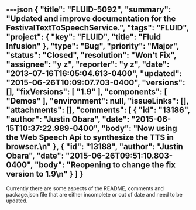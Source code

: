 ---json
{
  "title": "FLUID-5092",
  "summary": "Updated and improve documentation for the FestivalTextToSpeechService.",
  "tags": "FLUID",
  "project": {
    "key": "FLUID",
    "title": "Fluid Infusion"
  },
  "type": "Bug",
  "priority": "Major",
  "status": "Closed",
  "resolution": "Won't Fix",
  "assignee": "y z",
  "reporter": "y z",
  "date": "2013-07-16T16:05:04.613-0400",
  "updated": "2015-06-26T10:09:07.703-0400",
  "versions": [],
  "fixVersions": [
    "1.9"
  ],
  "components": [
    "Demos"
  ],
  "environment": null,
  "issueLinks": [],
  "attachments": [],
  "comments": [
    {
      "id": "13186",
      "author": "Justin Obara",
      "date": "2015-06-15T10:37:22.989-0400",
      "body": "Now using the Web Speech Api to synthesize the TTS in browser.\n"
    },
    {
      "id": "13188",
      "author": "Justin Obara",
      "date": "2015-06-26T09:51:10.803-0400",
      "body": "Reopening to change the fix version to 1.9\n"
    }
  ]
}
---
Currently there are some aspects of the README, comments and package.json file that are either incomplete or out of date and need to be updated.

        